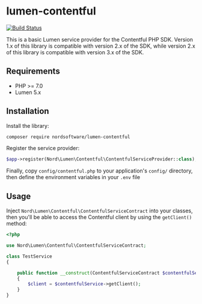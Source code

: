 # lumen-contentful

[![Build Status](https://travis-ci.org/digiaonline/lumen-contentful.svg?branch=master)](https://travis-ci.org/digiaonline/lumen-contentful)

This is a basic Lumen service provider for the Contentful PHP SDK. Version 1.x of this library is compatible with 
version 2.x of the SDK, while version 2.x of this library is compatible with version 3.x of the SDK.
 
## Requirements

* PHP >= 7.0
* Lumen 5.x

## Installation

Install the library:

```bash
composer require nordsoftware/lumen-contentful
```

Register the service provider:

```php
$app->register(Nord\Lumen\Contentful\ContentfulServiceProvider::class);
```

Finally, copy `config/contentful.php` to your application's `config/` directory, then define the environment variables 
in your `.env` file

## Usage

Inject `Nord\Lumen\Contentful\ContentfulServiceContract` into your classes, then you'll be able to access the 
Contentful client by using the `getClient()` method:

```php
<?php

use Nord\Lumen\Contentful\ContentfulServiceContract;

class TestService
{

    public function __construct(ContentfulServiceContract $contentfulService)
    {
        $client = $contentfulService->getClient();
    }
}
``` 

